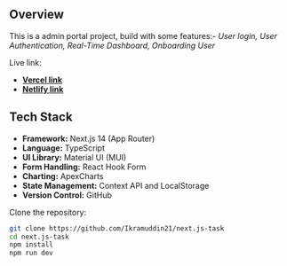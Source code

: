 ## **Overview**

 This is a admin portal project, build with some features:- *User login, User Authentication, Real-Time Dashboard, Onboarding User*

Live link:

- [**Vercel link**](https://admindashboard-liart.vercel.app/login)
- [**Netlify link**](https://admin-dashboard-ik-pj.netlify.app/)

## **Tech Stack**

- **Framework:** Next.js 14 (App Router)
- **Language:** TypeScript
- **UI Library:** Material UI (MUI)
- **Form Handling:** React Hook Form
- **Charting:** ApexCharts
- **State Management:** Context API and LocalStorage
- **Version Control:** GitHub

Clone the repository:

```bash
git clone https://github.com/Ikramuddin21/next.js-task
cd next.js-task
npm install
npm run dev
```
